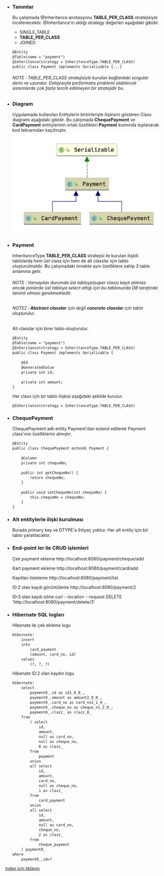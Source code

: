 * ### Tanımlar
    Bu çalışmada @Inheritance anotasyonu **TABLE_PER_CLASS** stratejisiyle incelenecektir.
    @Inheritance'ın aldığı strategy değerleri aşağıdaki gibidir.
    - SINGLE_TABLE     
    - **TABLE_PER_CLASS**     
    - JOINED               
    
    ```
    @Entity
    @Table(name = "payment")
    @Inheritance(strategy = InheritanceType.TABLE_PER_CLASS)
    public class Payment implements Serializable {...}
    ```
    ###### NOTE : TABLE_PER_CLASS stratejisiyle kurulan bağlardaki sorgular derin ve uzundur. Dolayısıyla performans problemi olabilecek sistemlerde çok fazla tercih edilmeyen bir stratejidir bu.

* ### Diagram
    Uygulamada kullanılan Entitylerin birbirleriyle ilişkisini gösteren Class diagramı aşağıdaki gibidir.
    Bu çalışmada **ChequePayment** ve **CardPayment** entitylerinin ortak özellikleri **Payment** kısmında toplanarak kod tekrarından kaçılmıştır.
    ![](../screenshots/inheritancePaymentDiagram.png)
   
* ### Payment
    InheritanceType.**TABLE_PER_CLASS** stratejisi ile kurulan ilişkili tablolarda hem üst class için hem de alt classlar için tablo oluşturulmaldır. 
    Bu çalışmadaki örnekte aynı özelliklere sahip 3 tablo anlamına gelir.
    ###### NOTE : Varsayılan durumda üst tabloya(super class) kayıt atılmaz ancak joinlerde üst tabloya select attığı için bu tablonunda DB tarafında tanımlı olması gerekmektedir. 
    ###### NOTE2 : **Abstract classlar** için değil **concrete classlar** için tablo oluşturulur. 
    Alt classlar için birer tablo oluşturulur.
    ```
    @Entity
    @Table(name = "payment")
    @Inheritance(strategy = InheritanceType.TABLE_PER_CLASS)
    public class Payment implements Serializable {
    
        @Id
        @GeneratedValue
        private int id;
    
        private int amount;
    }
    ```
    
    Her class için bir tablo ilişkisi aşağıdaki şekilde kurulur.
    ```
    @Inheritance(strategy = InheritanceType.TABLE_PER_CLASS)
    ```
  
* ### ChequePayment
    ChequePayment adlı entity Payment'dan extend edilerek Payment class'ının özelliklerini almıştır.
    ```
    @Entity
    public class ChequePayment extends Payment {
    
        @Column
        private int chequeNo;
    
        public int getChequeNo() {
            return chequeNo;
        }
    
        public void setChequeNo(int chequeNo) {
            this.chequeNo = chequeNo;
        }
    }
    ```
  
* ### Alt entitylerle ilişki kurulması
    Burada primary key ve DTYPE'a  ihtiyaç yoktur. 
    Her alt entity için bir tablo yaratılacaktır.

* ### End-point ler ile CRUD işlemleri  
    Çek payment ekleme
    http://localhost:8080/payment/cheque/add
    
    Kart payment ekleme
    http://localhost:8080/payment/card/add
    
    Kayıtları listeleme
    http://localhost:8080/payment/list
    
    ID:2 olan kaydı görüntüleme
    http://localhost:8080/payment/2
    
    ID:3 olan kaydı silme
    curl --location --request DELETE 'http://localhost:8080/payment/delete/3'

* ### Hibernate SQL logları
    Hibenate ile çek ekleme logu
    ```
    Hibernate: 
        insert 
        into
            card_payment
            (amount, card_no, id) 
        values
            (?, ?, ?)
    ```
     
    Hibenate ID:2 olan kaydın logu
    ```
    Hibernate: 
        select
            payment0_.id as id1_9_0_,
            payment0_.amount as amount2_9_0_,
            payment0_.card_no as card_no1_1_0_,
            payment0_.cheque_no as cheque_n1_2_0_,
            payment0_.clazz_ as clazz_0_ 
        from
            ( select
                id,
                amount,
                null as card_no,
                null as cheque_no,
                0 as clazz_ 
            from
                payment 
            union
            all select
                id,
                amount,
                card_no,
                null as cheque_no,
                1 as clazz_ 
            from
                card_payment 
            union
            all select
                id,
                amount,
                null as card_no,
                cheque_no,
                2 as clazz_ 
            from
                cheque_payment 
        ) payment0_ 
    where
        payment0_.id=?
    ```    


[index için tıklayın](../README.md)
